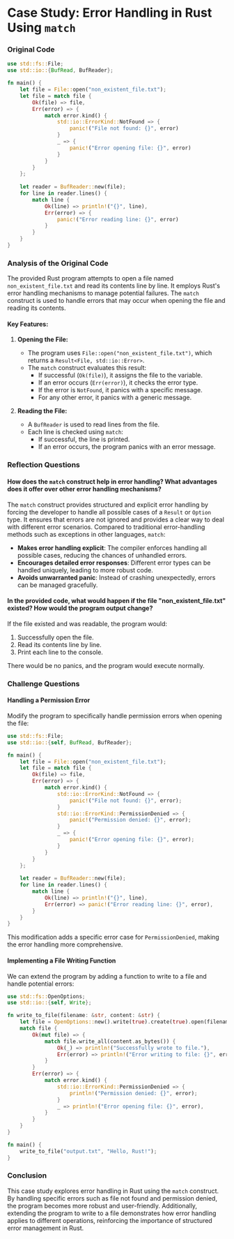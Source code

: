 # **Case Study: Error Handling in Rust Using `match`**

### Original Code
```rust
use std::fs::File;
use std::io::{BufRead, BufReader};

fn main() {
    let file = File::open("non_existent_file.txt");
    let file = match file {
        Ok(file) => file,
        Err(error) => {
            match error.kind() {
                std::io::ErrorKind::NotFound => {
                    panic!("File not found: {}", error)
                }
                _ => {
                    panic!("Error opening file: {}", error)
                }
            }
        }
    };
    
    let reader = BufReader::new(file);
    for line in reader.lines() {
        match line {
            Ok(line) => println!("{}", line),
            Err(error) => {
                panic!("Error reading line: {}", error)
            }
        }
    }
}
```

### Analysis of the Original Code
The provided Rust program attempts to open a file named `non_existent_file.txt` and read its contents line by line. It employs Rust's error handling mechanisms to manage potential failures. The `match` construct is used to handle errors that may occur when opening the file and reading its contents.

#### Key Features:
1. **Opening the File:**
   - The program uses `File::open("non_existent_file.txt")`, which returns a `Result<File, std::io::Error>`.
   - The `match` construct evaluates this result:
     - If successful (`Ok(file)`), it assigns the file to the variable.
     - If an error occurs (`Err(error)`), it checks the error type.
     - If the error is `NotFound`, it panics with a specific message.
     - For any other error, it panics with a generic message.

2. **Reading the File:**
   - A `BufReader` is used to read lines from the file.
   - Each line is checked using `match`:
     - If successful, the line is printed.
     - If an error occurs, the program panics with an error message.

### Reflection Questions
#### How does the `match` construct help in error handling? What advantages does it offer over other error handling mechanisms?
The `match` construct provides structured and explicit error handling by forcing the developer to handle all possible cases of a `Result` or `Option` type. It ensures that errors are not ignored and provides a clear way to deal with different error scenarios. Compared to traditional error-handling methods such as exceptions in other languages, `match`:
- **Makes error handling explicit**: The compiler enforces handling all possible cases, reducing the chances of unhandled errors.
- **Encourages detailed error responses**: Different error types can be handled uniquely, leading to more robust code.
- **Avoids unwarranted panic**: Instead of crashing unexpectedly, errors can be managed gracefully.

#### In the provided code, what would happen if the file "non_existent_file.txt" existed? How would the program output change?
If the file existed and was readable, the program would:
1. Successfully open the file.
2. Read its contents line by line.
3. Print each line to the console.

There would be no panics, and the program would execute normally.

### Challenge Questions
#### Handling a Permission Error
Modify the program to specifically handle permission errors when opening the file:

```rust
use std::fs::File;
use std::io::{self, BufRead, BufReader};

fn main() {
    let file = File::open("non_existent_file.txt");
    let file = match file {
        Ok(file) => file,
        Err(error) => {
            match error.kind() {
                std::io::ErrorKind::NotFound => {
                    panic!("File not found: {}", error);
                }
                std::io::ErrorKind::PermissionDenied => {
                    panic!("Permission denied: {}", error);
                }
                _ => {
                    panic!("Error opening file: {}", error);
                }
            }
        }
    };
    
    let reader = BufReader::new(file);
    for line in reader.lines() {
        match line {
            Ok(line) => println!("{}", line),
            Err(error) => panic!("Error reading line: {}", error),
        }
    }
}
```

This modification adds a specific error case for `PermissionDenied`, making the error handling more comprehensive.

#### Implementing a File Writing Function
We can extend the program by adding a function to write to a file and handle potential errors:

```rust
use std::fs::OpenOptions;
use std::io::{self, Write};

fn write_to_file(filename: &str, content: &str) {
    let file = OpenOptions::new().write(true).create(true).open(filename);
    match file {
        Ok(mut file) => {
            match file.write_all(content.as_bytes()) {
                Ok(_) => println!("Successfully wrote to file."),
                Err(error) => println!("Error writing to file: {}", error),
            }
        }
        Err(error) => {
            match error.kind() {
                std::io::ErrorKind::PermissionDenied => {
                    println!("Permission denied: {}", error);
                }
                _ => println!("Error opening file: {}", error),
            }
        }
    }
}

fn main() {
    write_to_file("output.txt", "Hello, Rust!");
}
```

### Conclusion
This case study explores error handling in Rust using the `match` construct. By handling specific errors such as file not found and permission denied, the program becomes more robust and user-friendly. Additionally, extending the program to write to a file demonstrates how error handling applies to different operations, reinforcing the importance of structured error management in Rust.
